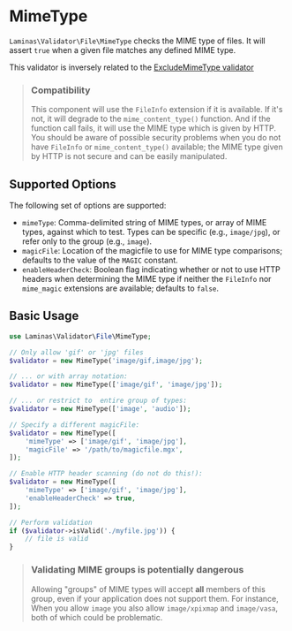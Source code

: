 # MimeType

`Laminas\Validator\File\MimeType` checks the MIME type of files. It will assert
`true` when a given file matches any defined MIME type.

This validator is inversely related to the
[ExcludeMimeType validator](exclude-mime-type.md)

> ### Compatibility
>
> This component will use the `FileInfo` extension if it is available. If it's
> not, it will degrade to the `mime_content_type()` function. And if the
> function call fails, it will use the MIME type which is given by HTTP. You
> should be aware of possible security problems when you do not have `FileInfo`
> or `mime_content_type()` available; the MIME type given by HTTP is not secure
> and can be easily manipulated.

## Supported Options

The following set of options are supported:

- `mimeType`: Comma-delimited string of MIME types, or array of MIME types,
  against which to test. Types can be specific (e.g., `image/jpg`), or refer
  only to the group (e.g., `image`).
- `magicFile`: Location of the magicfile to use for MIME type comparisons;
  defaults to the value of the `MAGIC` constant.
- `enableHeaderCheck`: Boolean flag indicating whether or not to use HTTP
  headers when determining the MIME type if neither the `FileInfo` nor
  `mime_magic` extensions are available; defaults to `false`.

## Basic Usage

```php
use Laminas\Validator\File\MimeType;

// Only allow 'gif' or 'jpg' files
$validator = new MimeType('image/gif,image/jpg');

// ... or with array notation:
$validator = new MimeType(['image/gif', 'image/jpg']);

// ... or restrict to  entire group of types:
$validator = new MimeType(['image', 'audio']);

// Specify a different magicFile:
$validator = new MimeType([
    'mimeType' => ['image/gif', 'image/jpg'],
    'magicFile' => '/path/to/magicfile.mgx',
]);

// Enable HTTP header scanning (do not do this!):
$validator = new MimeType([
    'mimeType' => ['image/gif', 'image/jpg'],
    'enableHeaderCheck' => true,
]);

// Perform validation
if ($validator->isValid('./myfile.jpg')) {
    // file is valid
}
```

> ### Validating MIME groups is potentially dangerous
>
> Allowing "groups" of MIME types will accept **all** members of this group, even
> if your application does not support them. For instance, When you allow
> `image` you also allow `image/xpixmap` and `image/vasa`, both of which could
> be problematic.

